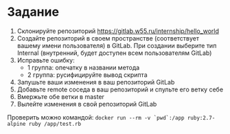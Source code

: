 # Задание

1. Склонируйте репозиторий https://gitlab.w55.ru/internship/hello_world
2. Создайте репозиторий в своем пространстве (соответствует вашему имени пользователя) в GitLab. При создании выберите тип Internal (внутренний, будет доступен всем пользователям GitLab)
3. Исправьте ошибку:
    - 1 группа: опечатку в названии метода
    - 2 группа: русифицируйте вывод скрипта
4. Запушьте ваши изменения в ваш репозиторий GitLab
5. Добавьте remote соседа в ваш репозиторий и спульте его ветку себе
6. Вмержьте обе ветки в master
7. Вылейте изменения в свой репозиторий GitLab

Проверить можно командой:
```docker run --rm -v `pwd`:/app ruby:2.7-alpine ruby /app/test.rb```

